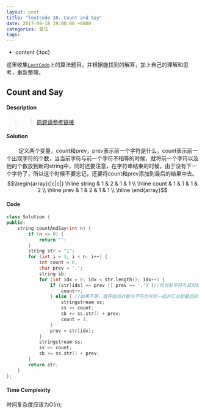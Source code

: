 ```yaml
---
layout: post
title: "leetcode 38. Count and Say"
date: 2017-09-18 19:00:00 +0800 
categories: 算法
tags: 
---
```

* content
{:toc}

这里收集[`LeetCode`](https://leetcode.com)上的算法题目，并根据能找到的解答，加上自己的理解和思考，重新整理。

<!-- more -->

## Count and Say

#### Description

>>[原题请参考链接](https://leetcode.com/problems/sudoku-solver/description/)

#### Solution

&emsp;&emsp; 定义两个变量，count和prev，prev表示前一个字符是什么，count表示前一个出现字符的个数，当当前字符与前一个字符不相等的时候，就将前一个字符以及他的个数放到新的string中，同时还要注意，在字符串结束的时候，由于没有下一个字符了，所以这个时候不要忘记，还要将count和prev添加到最后的结果中去。  
$$\begin{array}{|c|c|}
\hline
string & 1 & 2 & 1 & 1 \\
\hline 
count & 1 & 1 & 1 & 2 \\
\hline 
prev & 1 & 2 & 1 & 1 \\
\hline
\end{array}$$

#### Code

```cpp
class Solution {
public:
    string countAndSay(int n) {
        if (n <= 0) {
            return "";
        }
        string str = "1";
        for (int i = 1; i < n; i++) {
            int count = 0;
            char prev = '.';
            string sb;
            for (int idx = 0; idx < str.length(); idx++) {
                if (str[idx] == prev || prev == '.') {//将当前字符与其前面的一个字符相比，如果相等，count再加1，
                    count++;
                } else { //如果不等，就开始将计数与字符合并到一起并汇总到最后的字符串中。
                    stringstream ss;
                    ss << count;
                    sb += ss.str() + prev;
                    count = 1;
                }
                prev = str[idx];
            }
            stringstream ss;
            ss << count;
            sb += ss.str() + prev;
        }
        return str;
    }
};
```


#### Time Complexity

时间复杂度应该为O(n);